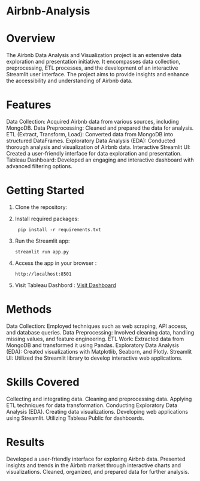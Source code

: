 # Airbnb-Analysis

# Overview
The Airbnb Data Analysis and Visualization project is an extensive data exploration and presentation initiative. It encompasses data collection, preprocessing, ETL processes, and the development of an interactive Streamlit user interface. The project aims to provide insights and enhance the accessibility and understanding of Airbnb data.

# Features
Data Collection: Acquired Airbnb data from various sources, including MongoDB.
Data Preprocessing: Cleaned and prepared the data for analysis.
ETL (Extract, Transform, Load): Converted data from MongoDB into structured DataFrames.
Exploratory Data Analysis (EDA): Conducted thorough analysis and visualization of Airbnb data.
Interactive Streamlit UI: Created a user-friendly interface for data exploration and presentation.
Tableau Dashboard: Developed an engaging and interactive dashboard with advanced filtering options.

# Getting Started

1. Clone the repository:
   
         

3. Install required packages:
   
        pip install -r requirements.txt

5. Run the Streamlit app:

       streamlit run app.py

7. Access the app in your browser :

       http://localhost:8501

4. Visit Tableau Dashbord  : [Visit Dashboard](https://public.tableau.com/views/airbnb_16981379902390/Dashboard1?:language=en-US&:display_count=n&:origin=viz_share_link)


# Methods
Data Collection: Employed techniques such as web scraping, API access, and database queries.
Data Preprocessing: Involved cleaning data, handling missing values, and feature engineering.
ETL Work: Extracted data from MongoDB and transformed it using Pandas.
Exploratory Data Analysis (EDA): Created visualizations with Matplotlib, Seaborn, and Plotly.
Streamlit UI: Utilized the Streamlit library to develop interactive web applications.

# Skills Covered
Collecting and integrating data.
Cleaning and preprocessing data.
Applying ETL techniques for data transformation.
Conducting Exploratory Data Analysis (EDA).
Creating data visualizations.
Developing web applications using Streamlit.
Utilizing Tableau Public for dashboards.

# Results
Developed a user-friendly interface for exploring Airbnb data.
Presented insights and trends in the Airbnb market through interactive charts and visualizations.
Cleaned, organized, and prepared data for further analysis.

